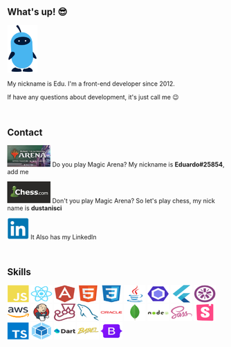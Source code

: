 ## <b>What's up! 😎</b>
<img style="width: 70px"
  src="https://github.com/dustanisci/dustanisci/blob/main/005.9fd0d144.png?raw=true" />
<p>My nickname is Edu. I'm a front-end developer since 2012.</p>
<p>If have any questions about development, it's just call me 😉</p>

<br />

## Contact
<p>
  <img width="100" height="50" src="https://raw.githubusercontent.com/eduardostanisci/icons/master/games/magic.png" />
  Do you play Magic Arena? My nickname is <b>Eduardo#25854</b>, add me
</p>
<p>
  <a href="https://www.chess.com/member/dustanisci" target="_blank"><img width="100" height="50" src="https://raw.githubusercontent.com/eduardostanisci/icons/master/games/chess.png" /></a>
  Don't you play Magic Arena? So let's play chess, my nick name is <b>dustanisci</b>
</p>
<p>
  <a href="https://www.linkedin.com/in/dustanisci/" target="_blank"><img width="50" height="50"
      src="https://raw.githubusercontent.com/eduardostanisci/icons/master/linkedin/linkedin-original.svg" /></a>
  It Also has my LinkedIn
</p>

<br />

## Skills
<img alt="JavaScript" height="40" width="50"
  src="https://raw.githubusercontent.com/eduardostanisci/icons/master/javascript/javascript-plain.svg" />
<img alt="React" height="40" width="50"
  src="https://raw.githubusercontent.com/eduardostanisci/icons/master/react/react-original.svg" />
<img alt="Angular" height="40" width="50"
  src="https://raw.githubusercontent.com/eduardostanisci/icons/master/angularjs/angularjs-plain.svg" />
<img alt="HTML" height="40" width="50"
  src="https://raw.githubusercontent.com/eduardostanisci/icons/master/html5/html5-original.svg" />
<img alt="CSS" height="40" width="50"
  src="https://raw.githubusercontent.com/eduardostanisci/icons/master/css3/css3-original.svg" />
<img alt="Java" height="40" width="50"
  src="https://raw.githubusercontent.com/eduardostanisci/icons/master/java/java-original.svg" />
<img alt="Eslint" height="40" width="50"
  src="https://raw.githubusercontent.com/eduardostanisci/icons/master/eslint/eslint-original.svg" />
<img alt="Flutter" height="40" width="50"
  src="https://raw.githubusercontent.com/eduardostanisci/icons/master/flutter/flutter-original.svg" />
<img alt="Jasmine" height="40" width="50"
  src="https://raw.githubusercontent.com/eduardostanisci/icons/master/jasmine/jasmine-plain.svg" />
<img alt="Amazon" height="40" width="50"
  src="https://raw.githubusercontent.com/eduardostanisci/icons/master/amazonwebservices/amazonwebservices-original.svg" />
<img alt="Jenkins" height="40" width="50"
  src="https://raw.githubusercontent.com/eduardostanisci/icons/master/jenkins/jenkins-original.svg" />
<img alt="Jest" height="40" width="50"
  src="https://raw.githubusercontent.com/eduardostanisci/icons/master/jest/jest-plain.svg" />
<img alt="MySQL" height="40" width="50"
  src="https://raw.githubusercontent.com/eduardostanisci/icons/master/mysql/mysql-original.svg" />
<img alt="Oracle" height="40" width="50"
  src="https://raw.githubusercontent.com/eduardostanisci/icons/master/oracle/oracle-original.svg" />
<img alt="Mongo" height="40" width="50"
  src="https://raw.githubusercontent.com/eduardostanisci/icons/master/mongodb/mongodb-original.svg" />
<img alt="Node" height="40" width="50"
  src="https://raw.githubusercontent.com/eduardostanisci/icons/master/nodejs/nodejs-original-wordmark.svg" />
<img alt="Sass" height="40" width="50"
  src="https://raw.githubusercontent.com/eduardostanisci/icons/master/sass/sass-original.svg" />
<img alt="StoryBook" height="40" width="50"
  src="https://raw.githubusercontent.com/eduardostanisci/icons/master/storybook/storybook-original.svg" />
<img alt="TypeScript" height="40" width="50"
  src="https://raw.githubusercontent.com/eduardostanisci/icons/master/typescript/typescript-original.svg" />
<img alt="Webpack" height="40" width="50"
  src="https://raw.githubusercontent.com/eduardostanisci/icons/master/webpack/webpack-original.svg" />
<img alt="Dart" height="40" width="50"
  src="https://raw.githubusercontent.com/eduardostanisci/icons/master/dart/dart-original-wordmark.svg" />
<img alt="Babel" height="40" width="50"
  src="https://raw.githubusercontent.com/eduardostanisci/icons/master/babel/babel-original.svg" />
<img alt="Bootstrap" height="40" width="50"
  src="https://raw.githubusercontent.com/eduardostanisci/icons/master/bootstrap/bootstrap-original.svg" />
